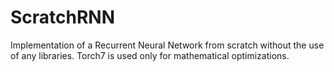 # ScratchRNN
Implementation of a Recurrent Neural Network from scratch without the use of any libraries. Torch7 is used only for mathematical optimizations.
